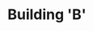 ---
layout: building
title: "Building 'B'"
alternative_name: "Forge Shop"
built: 1906
addition: 
architect: "Proudfoot & Bird"
contractor: "Western Steel Construction Co."
razed: 
author:
rights: Public Domain
source: Iowa State University Library, University Archives
publication-date: 1980 
---
